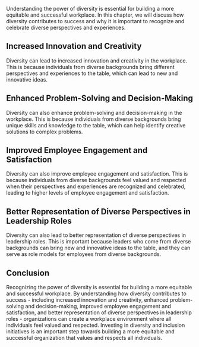 
Understanding the power of diversity is essential for building a more equitable and successful workplace. In this chapter, we will discuss how diversity contributes to success and why it is important to recognize and celebrate diverse perspectives and experiences.

Increased Innovation and Creativity
-----------------------------------

Diversity can lead to increased innovation and creativity in the workplace. This is because individuals from diverse backgrounds bring different perspectives and experiences to the table, which can lead to new and innovative ideas.

Enhanced Problem-Solving and Decision-Making
--------------------------------------------

Diversity can also enhance problem-solving and decision-making in the workplace. This is because individuals from diverse backgrounds bring unique skills and knowledge to the table, which can help identify creative solutions to complex problems.

Improved Employee Engagement and Satisfaction
---------------------------------------------

Diversity can also improve employee engagement and satisfaction. This is because individuals from diverse backgrounds feel valued and respected when their perspectives and experiences are recognized and celebrated, leading to higher levels of employee engagement and satisfaction.

Better Representation of Diverse Perspectives in Leadership Roles
-----------------------------------------------------------------

Diversity can also lead to better representation of diverse perspectives in leadership roles. This is important because leaders who come from diverse backgrounds can bring new and innovative ideas to the table, and they can serve as role models for employees from diverse backgrounds.

Conclusion
----------

Recognizing the power of diversity is essential for building a more equitable and successful workplace. By understanding how diversity contributes to success - including increased innovation and creativity, enhanced problem-solving and decision-making, improved employee engagement and satisfaction, and better representation of diverse perspectives in leadership roles - organizations can create a workplace environment where all individuals feel valued and respected. Investing in diversity and inclusion initiatives is an important step towards building a more equitable and successful organization that values and respects all individuals.
